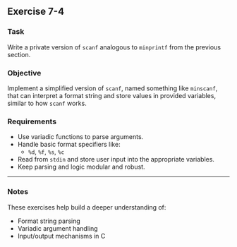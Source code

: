 ## Exercise 7-4

### Task

Write a private version of `scanf` analogous to `minprintf` from the previous section.

### Objective

Implement a simplified version of `scanf`, named something like `minscanf`, that can interpret a format string and store values in provided variables, similar to how `scanf` works.

### Requirements

- Use variadic functions to parse arguments.
- Handle basic format specifiers like:
  - `%d`, `%f`, `%s`, `%c`
- Read from `stdin` and store user input into the appropriate variables.
- Keep parsing and logic modular and robust.

---

### Notes

These exercises help build a deeper understanding of:
- Format string parsing
- Variadic argument handling
- Input/output mechanisms in C
